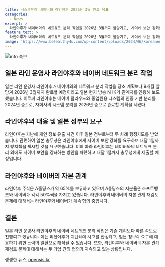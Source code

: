 ```yaml
---
title: 시스템분리 네이버와 라인야후 2026년 3월 완료 목표
categories:
  - News
excerpt: >
  라인야후가 네이버와의 네트워크 분리 작업을 2026년 3월까지 앞당기고, 사이버 보안 강화를 위한 방안을 내놓을 예정이라고 NHK가 보도했다. 라인야후는 지난해 개인 정보 유출 사건 이후 일본 정부로부터 행정지도를 받아 분리 작업을 가속화하고 있으며, 자본 관계 재검토 문제에 대한 양사의 협의도 진행 중이다. A홀딩스가 라인야후의 주식의 약 65%를 보유하고 있으며, 소프트뱅크와 네이버가 각각 50%씩을 지분으로 가지고 있다.
feature_text: >
  라인야후가 네이버와의 네트워크 분리 작업을 2026년 3월까지 앞당기고, 사이버 보안 강화를 위한 방안을 내놓을 예정이라고 NHK가 보도했다. 라인야후는 지난해 개인 정보 유출 사건 이후 일본 정부로부터 행정지도를 받아 분리 작업을 가속화하고 있으며, 자본 관계 재검토 문제에 대한 양사의 협의도 진행 중이다. A홀딩스가 라인야후의 주식의 약 65%를 보유하고 있으며, 소프트뱅크와 네이버가 각각 50%씩을 지분으로 가지고 있다.
image: 'https://www.behealthy4u.com/wp-content/uploads/2024/06/koreanews.jpg'
---
```


<p><img src="https://www.behealthy4u.com/wp-content/uploads/2024/06/koreanews.jpg" alt="info 속보" /></p>

<h2 data-ke-size="size26">일본 라인 운영사 라인야후와 네이버 네트워크 분리 작업</h2>

<p data-ke-size="size16">일본 라인 운영사 라인야후가 네이버와의 네트워크 분리 작업을 당초 계획보다 9개월 앞당겨 2026년 3월까지 완료할 예정이라고 일본 현지 방송 NHK가 관계자를 인용해 보도했습니다. 이로써 라인야후는 네이버 클라우드와 종업원용 시스템의 인증 기반 분리를 2024년 중으로, 자회사의 시스템 분리를 2026년 중으로 완료할 계획을 세웠다.</p>

<h2 data-ke-size="size26">라인야후의 대응 및 일본 정부의 요구</h2>

<p data-ke-size="size16">라인야후는 지난해 개인 정보 유출 사건 이후 일본 정부로부터 두 차례 행정지도를 받았습니다. 관련하여 일본 총무성은 라인야후에게 사이버 보안 강화를 요구하며 내달 1일까지 방지책을 제시할 것을 요구했습니다. 이에 따라 라인야후는 네이버와의 네트워크 분리 외에도 사이버 보안을 강화하는 방안을 마련하고 내달 1일까지 총무성에게 제출할 예정입니다.</p>

<h2 data-ke-size="size26">라인야후와 네이버의 자본 관계</h2>

<p data-ke-size="size16">라인야후 주식은 A홀딩스가 약 65%를 보유하고 있으며 A홀딩스의 지분율은 소프트뱅크와 네이버가 각각 50%씩을 가지고 있습니다. 라인야후와 네이버의 자본 관계 재검토 문제에 대해서는 라인야후와 네이버가 계속 협의 중입니다.</p>

<h2 data-ke-size="size26">결론</h2>

<p data-ke-size="size16">일본 라인 운영사 라인야후의 네이버 네트워크 분리 작업은 기존 계획보다 빠른 속도로 진행되고 있습니다. 이는 라인야후가 지난해의 사고를 반성하고, 일본 정부의 요구에 대응하기 위한 노력의 일환으로 해석될 수 있습니다. 또한, 라인야후와 네이버의 자본 관계 재검토 문제에 대해서는 두 기업 간의 협의가 지속되고 있는 상황입니다.</p>
생생한 뉴스, <a href="https://opensis.kr" rel="dofollow">opensis.kr</a>


